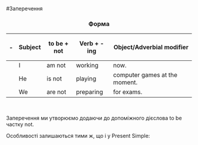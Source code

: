 #Заперечення

<center><h3>Форма</h3></center>

| <h4>-</h4> |Subject | to be + not| Verb + -ing | Object/Adverbial modifier |
| -- | -- | -- | -- | -- | 
| | I | am not | working | now. |
| | He | is not |  playing | computer games at the moment.|
| | We | are not | preparing | for exams. |
<br>


Заперечення ми утворюємо додаючи до допоміжного дієслова <span class="p1">to be</span> частку <span class="p1">not</span>.

Особливості залишаються тими ж, що і у Present Simple:

